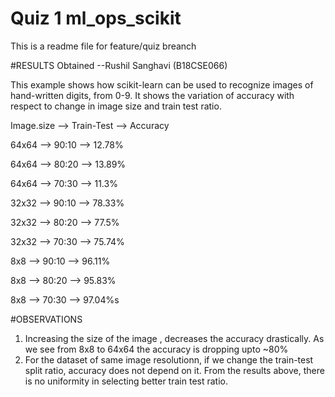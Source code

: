 # Quiz 1 ml_ops_scikit 
This is a readme file for feature/quiz breanch

#RESULTS Obtained
--Rushil Sanghavi (B18CSE066)

This example shows how scikit-learn can be used to recognize images of
hand-written digits, from 0-9. 
It shows the variation of accuracy with respect to change in image size and train test ratio. 

Image.size -->	Train-Test -->	Accuracy 

64x64    -->	90:10    -->	12.78% 

64x64    -->	80:20    -->	13.89% 

64x64    -->	70:30    -->	11.3%  

32x32    -->	90:10    -->	78.33% 

32x32    -->	80:20    -->	77.5%

32x32    -->	70:30    -->	75.74%

8x8    -->		90:10    -->	96.11%

8x8    -->		80:20    -->	95.83%

8x8    -->		70:30    -->	97.04%s


#OBSERVATIONS

1. Increasing the size of the image , decreases the accuracy drastically. As we see from 8x8 to 64x64 the accuracy is dropping upto ~80%
2. For the dataset of same image resolutionn, if we change the train-test split ratio, accuracy does not depend on it. From the results above, there is no uniformity in selecting better train test ratio.
  

